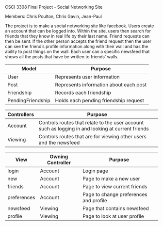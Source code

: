 CSCI 3308 Final Project - Social Networking Site

Members: Chris Poulton, Chris Gavin, Jean-Paul

The project is to make a social networking site like facebook. Users create an account that can be logged into. Within the site, users then search for friends that they know in real life by their last name. Friend requests can then be sent. If the other person accepts the friend request then the user can see the friend’s profile information along with their wall and has the ability to post things on the wall. Each user can a specific newsfeed that shows all the posts that have be written to friends’ walls.

| Model | Purpose |
| ------------- | ------------- | 
| User  | Represents user information
| Post  | Represents information about each post
| Friendship | Records each friendship
| PendingFriendship | Holds each pending friendship request


| Controllers     | Purpose | 
| ------------- | ------------- | 
| Account | Controls routes that relate to the user account such as logging in and looking at current friends  | 
| Viewing  | Controls routes that are for viewing other users and the newsfeed  |


| View    | Owning Controller | Purpose |
| ------------- | ------------- | ------------- | 
| login | Account  | Login page |
| new | Account  | Page to make a new user |
| friends | Account  | Page to view current friends |
| preferences | Account  | Page to change preferences and profile |
| newsfeed | Viewing | Page that contains newsfeed |
| profile | Viewing  | Page to look at user profile |
